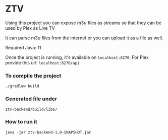 # ZTV

Using this project you can expose m3u files as streams so that they can be used by Plex as Live TV

It can parse m3u files from the internet or you can upload it as a file as well.

Required Java: 11

Once the project is running, it's available on `localhost:8270`. For Plex provide this url: `localhost:8270/api`

### To compile the project
```
./gradlew build
```
### Generated file under
```
ztv-backend/build/libs/
```

### How to run it
```
java -jar ztv-backend-1.0-SNAPSHOT.jar
```

